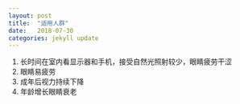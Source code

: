 ```yaml
---
layout: post
title:  "适用人群"
date:   2018-07-30
categories: jekyll update
---
```

  1. 长时间在室内看显示器和手机，接受自然光照射较少，眼睛疲劳干涩
  2. 眼睛易疲劳
  3. 成年后视力持续下降
  4. 年龄增长眼睛衰老
